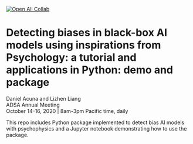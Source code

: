 [![Open All Collab](https://colab.research.google.com/assets/colab-badge.svg)](https://colab.research.google.com/github/LiamLiang/fair_ai/blob/master/demo.ipynb)

# Detecting biases in black-box AI models using inspirations from Psychology: a tutorial and applications in Python: demo and package   
Daniel Acuna and Lizhen Liang    
ADSA Annual Meeting  
October 14-16, 2020 | 8am-3pm Pacific time, daily    

This repo includes Python package implemented to detect bias AI models with psychophysics and a Jupyter notebook demonstrating how to use the package.  
